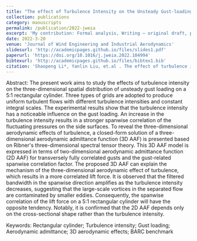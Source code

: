 ```yaml
---
title: "The effect of Turbulence Intensity on the Unsteady Gust-loading on a 5:1 Rectangular Cylinder"
collection: publications
category: manuscripts
permalink: /publication/2022-jweia
excerpt: 'My contribution: Formal analysis, Writing – original draft, preparation.'
date: 2022-3-20
venue: 'Journal of Wind Engineering and Industrial Aerodynamics'
slidesurl: 'http://academicpages.github.io/files/slides1.pdf'
paperurl: 'https://doi.org/10.1016/j.jweia.2022.104994'
bibtexurl: 'http://academicpages.github.io/files/bibtex1.bib'
citation: 'Shaopeng Li*, Yanlin Liu, et.al . The effect of turbulence intensity on the unsteady gust loading on a 5:1 rectangular cylinder. Journal of Wind Engineering and Industrial Aerodynamics. 2022, 225: 104994.'
---
```


Abstract: 
The present work aims to study the effects of turbulence intensity on the three-dimensional spatial distribution of unsteady gust loading on a 5:1 rectangular cylinder. Three types of grids are adopted to produce uniform turbulent flows with different turbulence intensities and constant integral scales. The experimental results show that the turbulence intensity has a noticeable influence on the gust loading. An increase in the turbulence intensity results in a stronger spanwise correlation of the fluctuating pressures on the side surfaces. To reveal the three-dimensional aerodynamic effects of turbulence, a closed-form solution of a three-dimensional aerodynamic admittance function (3D AAF) is presented based on Ribner's three-dimensional spectral tensor theory. This 3D AAF model is expressed in terms of two-dimensional aerodynamic admittance function (2D AAF) for transversely fully correlated gusts and the gust-related spanwise correlation factor. The proposed 3D AAF can explain the mechanism of the three-dimensional aerodynamic effect of turbulence, which results in a more correlated lift force. It is observed that the filtered bandwidth in the spanwise direction amplifies as the turbulence intensity decreases, suggesting that the large-scale vortices in the separated flow are contaminated by smaller eddies. Consequently, the spanwise correlation of the lift force on a 5:1 rectangular cylinder will have the opposite tendency. Notably, it is confirmed that the 2D AAF depends only on the cross-sectional shape rather than the turbulence intensity.

Keywords:
Rectangular cylinder; Turbulence intensity; Gust loading; Aerodynamic admittance; 3D aerodynamic effects; BARC benchmark
